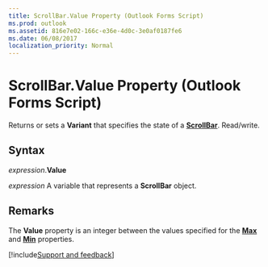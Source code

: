 ```yaml
---
title: ScrollBar.Value Property (Outlook Forms Script)
ms.prod: outlook
ms.assetid: 816e7e02-166c-e36e-4d0c-3e0af0187fe6
ms.date: 06/08/2017
localization_priority: Normal
---
```



# ScrollBar.Value Property (Outlook Forms Script)

Returns or sets a  **Variant** that specifies the state of a **[ScrollBar](Outlook.scrollbar.md)**. Read/write.


## Syntax

_expression_.**Value**

_expression_ A variable that represents a  **ScrollBar** object.


## Remarks

The  **Value** property is an integer between the values specified for the **[Max](Outlook.scrollbar.max.md)** and **[Min](Outlook.scrollbar.min.md)** properties.

[!include[Support and feedback](~/includes/feedback-boilerplate.md)]